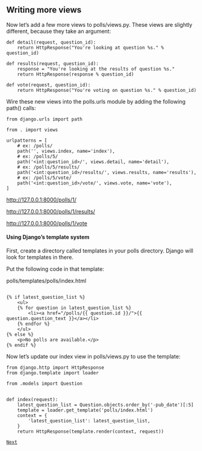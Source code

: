 ## Writing more views

Now let’s add a few more views to polls/views.py. These views are slightly different, because they take an argument:
```commandline
def detail(request, question_id):
    return HttpResponse("You're looking at question %s." % question_id)

def results(request, question_id):
    response = "You're looking at the results of question %s."
    return HttpResponse(response % question_id)

def vote(request, question_id):
    return HttpResponse("You're voting on question %s." % question_id)
```
Wire these new views into the polls.urls module by adding the following path() calls:

```commandline
from django.urls import path

from . import views

urlpatterns = [
    # ex: /polls/
    path('', views.index, name='index'),
    # ex: /polls/5/
    path('<int:question_id>/', views.detail, name='detail'),
    # ex: /polls/5/results/
    path('<int:question_id>/results/', views.results, name='results'),
    # ex: /polls/5/vote/
    path('<int:question_id>/vote/', views.vote, name='vote'),
]
```
http://127.0.0.1:8000/polls/1/

http://127.0.0.1:8000/polls/1/results/

http://127.0.0.1:8000/polls/1/vote

#### Using Django’s template system 

First, create a directory called templates in your polls directory. Django will look for templates in there.

Put the following code in that template:

polls/templates/polls/index.html
```commandline

{% if latest_question_list %}
    <ul>
    {% for question in latest_question_list %}
        <li><a href="/polls/{{ question.id }}/">{{ question.question_text }}</a></li>
    {% endfor %}
    </ul>
{% else %}
    <p>No polls are available.</p>
{% endif %}
```
Now let’s update our index view in polls/views.py to use the template:

```commandline
from django.http import HttpResponse
from django.template import loader

from .models import Question


def index(request):
    latest_question_list = Question.objects.order_by('-pub_date')[:5]
    template = loader.get_template('polls/index.html')
    context = {
        'latest_question_list': latest_question_list,
    }
    return HttpResponse(template.render(context, request))
```
[`Next`](excersise3.md)